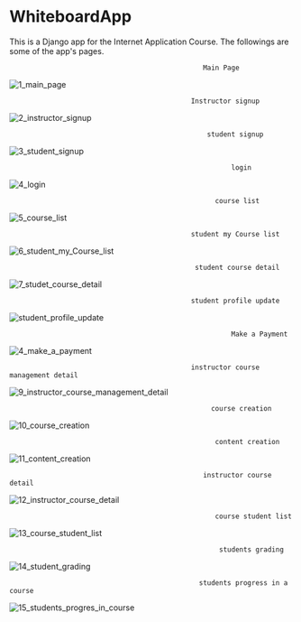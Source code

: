 # WhiteboardApp
This is a Django app for the Internet Application Course. The followings are some of the app's pages.


                                                    Main Page
  ![1_main_page](https://github.com/SanazJafari/WhiteboardApp/assets/115330657/3d78260c-9226-40b3-b993-cc3a117dab12)

                                                 Instructor signup

![2_instructor_signup](https://github.com/SanazJafari/WhiteboardApp/assets/115330657/8694318f-661d-4d9f-9dcb-d15543bf0a0e)

                                                     student signup

![3_student_signup](https://github.com/SanazJafari/WhiteboardApp/assets/115330657/91cdef3f-8f8d-4549-a8cc-2aedc5272c0f)
                           
                                                           login
![4_login](https://github.com/SanazJafari/WhiteboardApp/assets/115330657/cd075f0c-c733-4531-a39e-b26bef0b3b84)

                                                   
                                                       course list

![5_course_list](https://github.com/SanazJafari/WhiteboardApp/assets/115330657/3fa3023a-dad4-4def-b9c2-903915184488)
                           
                                                 student my Course list

 ![6_student_my_Course_list](https://github.com/SanazJafari/WhiteboardApp/assets/115330657/54a0d85c-938b-4703-b894-e820ce7008f7)
                      
                                                  student course detail
                                              
![7_studet_course_detail](https://github.com/SanazJafari/WhiteboardApp/assets/115330657/eed45407-033d-42a2-9f83-617b288fbfbb)

                                             
                                                 student profile update
                                             
![student_profile_update](https://github.com/SanazJafari/WhiteboardApp/assets/115330657/dc3ae54e-462d-41b5-b7d9-885d1aa15679)


                                                           Make a Payment

![4_make_a_payment](https://github.com/SanazJafari/WhiteboardApp/assets/115330657/d3db2d02-a5da-4b69-8991-569711b4fd60)
       
                                                 instructor course management detail
                                               

 ![9_instructor_course_management_detail](https://github.com/SanazJafari/WhiteboardApp/assets/115330657/49b0722e-c568-4f89-9568-c96d64c4b0d2)

                                                      course creation
                                                      

 ![10_course_creation](https://github.com/SanazJafari/WhiteboardApp/assets/115330657/0b8c5f45-14a8-4643-ba31-71729dff8927)

                                                       content creation
                                                     

 ![11_content_creation](https://github.com/SanazJafari/WhiteboardApp/assets/115330657/46d8bc9e-8835-47df-8cde-6f767367dd1b)

                                                    instructor course detail
                                                    

![12_instructor_course_detail](https://github.com/SanazJafari/WhiteboardApp/assets/115330657/e6807525-2888-46e0-bc68-33d37a416404)

                                                       course student list
                                                     

 ![13_course_student_list](https://github.com/SanazJafari/WhiteboardApp/assets/115330657/e12749f8-db47-4fa8-a57a-39425c017ef5)

                                                        students grading
                                                      
![14_student_grading](https://github.com/SanazJafari/WhiteboardApp/assets/115330657/6bfe5079-0a90-4d7b-8c00-f12133afb94b)

                                                   students progress in a course
![15_students_progres_in_course](https://github.com/SanazJafari/WhiteboardApp/assets/115330657/3f0fd859-8764-4c70-a662-763208d67f7a)


